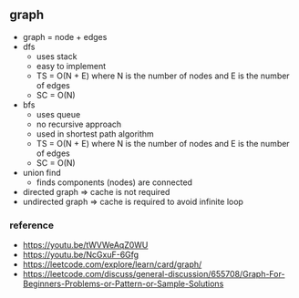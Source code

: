## graph
*   graph = node + edges
*   dfs
    * uses stack
    * easy to implement
    * TS = O(N + E) where N is the number of nodes and E is the number of edges
    * SC = O(N)
*   bfs
    * uses queue 
    * no recursive approach
    * used in shortest path algorithm
    * TS = O(N + E) where N is the number of nodes and E is the number of edges
    * SC = O(N)
*   union find
    * finds components (nodes) are connected
*   directed graph => cache is not required
*   undirected graph => cache is required to avoid infinite loop


### reference
*   https://youtu.be/tWVWeAqZ0WU
*   https://youtu.be/NcGxuF-6Gfg
*   https://leetcode.com/explore/learn/card/graph/
*   https://leetcode.com/discuss/general-discussion/655708/Graph-For-Beginners-Problems-or-Pattern-or-Sample-Solutions
